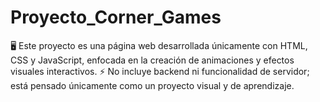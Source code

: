 # Proyecto_Corner_Games
🖥️  Este proyecto es una página web desarrollada únicamente con HTML, CSS y JavaScript, enfocada en la creación de animaciones y efectos visuales interactivos.
⚡ No incluye backend ni funcionalidad de servidor; está pensado únicamente como un proyecto visual y de aprendizaje.
